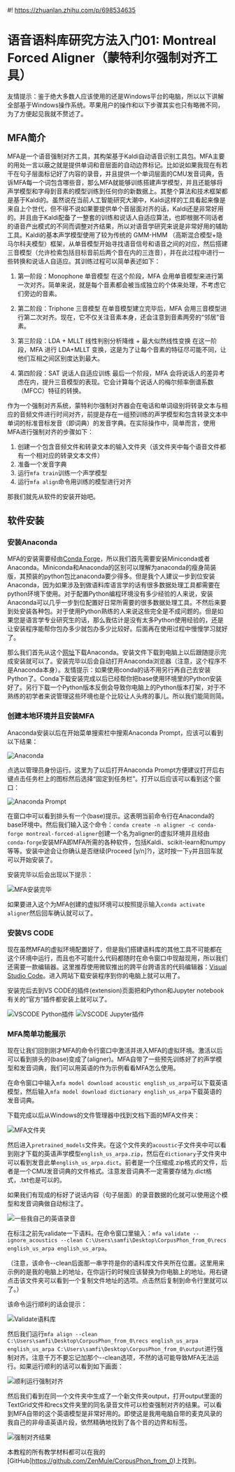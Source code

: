 #! https://zhuanlan.zhihu.com/p/698534635
# 语音语料库研究方法入门01: Montreal Forced Aligner（蒙特利尔强制对齐工具）

友情提示：鉴于绝大多数人应该使用的还是Windows平台的电脑，所以以下讲解全部基于Windows操作系统。苹果用户的操作和以下步骤其实也只有略微不同，为了方便起见我就不赘述了。

## MFA简介

MFA是一个语音强制对齐工具，其构架基于Kaldi自动语音识别工具包。MFA主要的用处一言以蔽之就是提供单词和音层面的自动边界标记。比如说如果我现在有若干在句子层面标记好了内容的录音，并且提供一个单词层面的CMU发音词典，告诉MFA每一个词包含哪些音，那么MFA就能够训练搭建声学模型，并且还能够将声学模型和字母到音素的模型训练到任何你的新数据上。其整个算法和技术框架都是基于Kaldi的。虽然说在当前人工智能研究大潮中，Kaldi这样的工具看起来像是来自上个世代，但不得不说如果要提供单个音层面对齐的话，Kaldi还是非常好用的。并且由于Kaldi配备了一整套的训练和说话人自适应算法，也即根据不同话者的语音产出模式的不同而调整对齐结果，所以对语音学研究来说是非常好用的辅助工具。Kaldi的基本声学模型使用了较为传统的 GMM-HMM （高斯混合模型+隐马尔科夫模型）框架，从单音模型开始寻找语音信号和语音之间的对应，然后搭建三音模型（允许检索包括目标音前后两个音在内的三连音），并在此过程中进行一些转换和说话人自适应。其训练过程可以简单表述如下：

1. 第一阶段：Monophone 单音模型
在这个阶段，MFA 会用单音模型来进行第一次对齐。简单来说，就是每个音素都会被当成独立的个体来处理，不考虑它们旁边的音素。

2. 第二阶段：Triphone 三音模型
在单音模型建立完毕后，MFA 会用三音模型进行第二次对齐。现在，它不仅关注音素本身，还会注意到音素两旁的“邻居”音素。

3. 第三阶段：LDA + MLLT 线性判别分析降维 + 最大似然线性变换
在这一阶段，MFA 进行 LDA+MLLT 变换，这是为了让每个音素的特征尽可能不同，让他们互相之间区别度达到最大。

4. 第四阶段：SAT 说话人自适应训练
最后一个阶段，MFA 会将说话人的差异考虑在内，提升三音模型的表现。它会计算每个说话人的梅尔频率倒谱系数（MFCC）特征的转换。

作为一个强制对齐系统，蒙特利尔强制对齐器会在电话和单词级别将转录文本与相应的音频文件进行时间对齐，前提是存在一组预训练的声学模型和包含转录文本中单词的标准音标发音（即词典）的发音字典。在实际操作中，简单而言，使用MFA进行强制对齐的步骤如下：

1. 创建一个包含音频文件和转录文本的输入文件夹（该文件夹中每个语音文件都有一个相对应的转录文本文件）
2. 准备一个发音字典
3. 运行`mfa train`训练一个声学模型
4. 运行`mfa align`命令用训练的模型进行对齐

那我们就先从软件的安装开始吧。

## 软件安装

### 安装Anaconda

MFA的安装需要经由[Conda Forge](https://conda-forge.org/)，所以我们首先需要安装Miniconda或者Anaconda。Miniconda和Anaconda的区别可以理解为anaconda的瘦身简装版，其预装的python包比anaconda要少得多。但是我个人建议一步到位安装Anaconda，因为如果涉及到做语料库语言学的话有很多数据处理工具都需要在python环境下使用。对于配置Python编程环境没有多少经验的人来说，安装Anaconda可以几乎一步到位配置好日常所需要的很多数据处理工具。不然后来要到处安装各种包。对于使用Python熟练的人来说这些完全是不成问题的。但是如果您是语言学专业研究生的话，那么我估计是没有太多Python使用经验的，还是让安装程序能帮你包办多少就包办多少比较好。后面再在使用过程中慢慢学习就好了。

那么我们首先从这个[网址](https://www.anaconda.com/download/)下载Anaconda。安装文件下载到电脑上以后跟随提示完成安装就可以了。安装完毕以后会自动打开Anaconda浏览器（注意，这个程序不是Anaconda本身）。友情提示：如果使用conda的话不用另行再自己去安装Python了。Conda下载安装完成以后已经帮你把base使用环境里的Python安装好了。另行下载一个Python版本反倒会导致你电脑上的Python版本打架，对于不熟练的初学者来说管理这些环境也是个比较让人头疼的事儿。所以我们能简则简。

### 创建本地环境并且安装MFA

Anaconda安装以后在开始菜单搜索栏中搜索Anaconda Prompt，应该可以看到以下结果：

![Anaconda](anac.png)

点选以管理员身份运行。这里为了以后打开Anaconda Prompt方便建议打开后右键点击任务栏上的图标然后选择“固定到任务栏”。打开以后应该可以看到这个窗口：

![Anaconda Prompt](prompt.png)

在窗口中可以看到排头有一个(base)提示。这表明当前命令行在Anaconda的base环境中。然后我们输入这个命令：`conda create -n aligner -c conda-forge montreal-forced-aligner`创建一个名为aligner的虚拟环境并且经由`conda-forge`安装MFA即MFA所需的各种软件，包括Kaldi、scikit-learn和numpy等等。安装中途会让你确认是否继续(Proceed \[y/n\]?)，这时按一下`y`并且回车就可以开始安装了。

安装完毕以后会出现以下提示：

![MFA安装完毕](mfa_installed.png)

如果要进入这个为MFA创建的虚拟环境可以按照提示输入`conda activate aligner`然后回车确认就可以了。

### 安装VS CODE

现在虽然MFA的虚拟环境配置好了，但是我们搭建语料库的其他工具不可能都在这个环境中运行，而且也不可能什么代码都随时在命令窗口中现敲现用，所以我们还需要一款编辑器。这里推荐使用微软推出的跨平台跨语言的代码编辑器：[Visual Studio Code](https://code.visualstudio.com/)。进入网站下载安装程序到你的电脑上就可以用了。

安装完后去到VS CODE的插件(extension)页面把和Python和Jupyter notebook有关的“官方”插件都安装上就可以了。

![VSCODE Python插件](python.png)
![VSCODE Jupyter插件](jupyter.png)

### MFA简单功能展示

现在让我们回到刚才MFA的命令行窗口中激活并进入MFA的虚拟环境。激活以后可以看到排头的(base)变成了(aligner)。MFA自带了一些预先训练好了的声学模型和发音词典，我们可以用英语的作为示例看看MFA怎么使用。

在命令窗口中输入`mfa model download acoustic english_us_arpa`可以下载英语模型，然后输入`mfa model download dictionary english_us_arpa`下载英语的发音词典。

下载完成以后从Windows的文件管理器中找到文档下面的MFA文件夹：

![MFA文件夹](mfa_dir.png)

然后进入`pretrained_models`文件夹。在这个文件夹的`acoustic`子文件夹中可以看到刚才下载的英语声学模型`english_us_arpa.zip`，然后在`dictionary`子文件夹中可以看到发音此单`english_us_arpa.dict`。前者是一个压缩成.zip格式的文件，后者是一个CMU发音词典的文件格式。注意发音词典不一定需要存储为.dict格式，.txt也是可以的。

如果我们有现成的标好了说话内容（句子层面）的录音数据的化就可以使用这个模型和发音词典做自动标注了。

![一些我自己的英语录音](recs_ex.png)

在标注之前先validate一下语料。在命令窗口里输入：`mfa validate --ignore_acoustics --clean C:\Users\samfi\Desktop\CorpusPhon_from_0\recs english_us_arpa english_us_arpa`。

（注意，该命令--clean后面那一串字符是你的语料库文件夹所在位置。这里用来示例的是我的电脑上的地址，在你运行的时候应该替换为你电脑上的地址。用右键点击该文件夹可以看到一个复制文件地址的选项。点击然后复制到命令行里就可以了。）

该命令运行顺利的话会提示：

![Validate语料库](validate.png)

然后我们运行`mfa align --clean C:\Users\samfi\Desktop\CorpusPhon_from_0\recs english_us_arpa english_us_arpa C:\Users\samfi\Desktop\CorpusPhon_from_0\output`进行强制对齐。注意千万不要忘记加那个--clean选项，不然的话可能导致MFA无法运行。如果运行顺利的话可以看到如下画面：

![顺利运行强制对齐](aligning.png)

然后我们看到在同一个文件夹中生成了一个新文件夹output，打开output里面的TextGrid文件和recs文件夹里的同名录音文件可以检查强制对齐的结果。可以看到MFA自带的这个英语模型是非常好用的。即使这是我用电脑自带的麦克风录的我自己的非母语英语片段，依然精确地找到了各个音的边界和标签。

![强制对齐结果](alignment.png)

本教程的所有教学材料都可以在我的[GitHub]https://github.com/ZenMule/CorpusPhon_from_0)上找到。